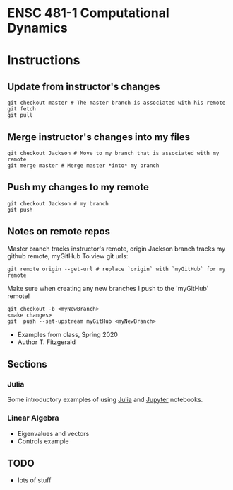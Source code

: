 # ENSC 481-1 Computational Dynamics

# Instructions
## Update from instructor's changes
```
git checkout master # The master branch is associated with his remote
git fetch
git pull
```
## Merge instructor's changes into my files
```
git checkout Jackson # Move to my branch that is associated with my remote
git merge master # Merge master *into* my branch
```
## Push my changes to my remote
```
git checkout Jackson # my branch
git push
```
## Notes on remote repos
Master branch tracks instructor's remote, origin
Jackson branch tracks my github remote, myGitHub
To view git urls:
```
git remote origin --get-url # replace `origin` with `myGitHub` for my remote
```
Make sure when creating any new branches I push to the 'myGitHub' remote!
```
git checkout -b <myNewBranch>
<make changes>
git  push --set-upstream myGitHub <myNewBranch>
```


- Examples from class, Spring 2020
- Author T. Fitzgerald

## Sections

### Julia
Some introductory examples of using [Julia](https://julialang.org/) and
[Jupyter](https://jupyter.org/) notebooks.

### Linear Algebra
- Eigenvalues and vectors
- Controls example

## TODO
- lots of stuff
